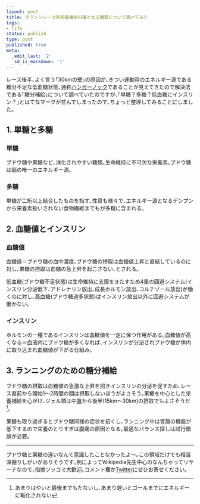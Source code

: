 ```yaml
---
layout: post
title: マラソンレース時栄養補給の鍵となる糖類について調べてみた
tags:
- life
status: publish
type: post
published: true
meta:
  _edit_last: '2'
  _sd_is_markdown: '1'
---
```

<p>レース後半､よく言う｢30kmの壁｣の原因が､きつい運動時のエネルギー源である糖分不足な低血糖状態､通称<a href="http://ja.wikipedia.org/wiki/%E3%83%8F%E3%83%B3%E3%82%AC%E3%83%BC%E3%83%8E%E3%83%83%E3%82%AF">ハンガーノック</a>であることが見えてきたので解決法である｢糖分補給｣について調べていたのですが､｢単糖？多糖？低血糖にインスリン？｣とはてなマークが並んでしまったので､ちょっと整理してみることにしました｡</p>

<h2>1. 単糖と多糖</h2>

<h3>単糖</h3>

<p>ブドウ糖や果糖など､消化されやすい糖類｡生命維持に不可欠な栄養素｡ブドウ糖は脳の唯一のエネルギー源｡</p>

<h3>多糖</h3>

<p>単糖が二桁以上結合したものを指す｡性質も様々で､エネルギー源となるデンプンから栄養素扱いされない食物繊維までもが多糖に含まれる｡</p>

<h2>2. 血糖値とインスリン</h2>

<h3>血糖値</h3>

<p>血糖値＝ブドウ糖の血中濃度｡ブドウ糖の摂取は血糖値上昇と直結しているのに対し､果糖の摂取は血糖の急上昇を起こさない､とされる｡</p>

<p>低血糖(ブドウ糖不足状態)は生命維持に支障をきたすため4重の回避システム(インスリン分泌低下､アドレナリン放出､成長ホルモン放出､コルチゾール放出)が働くのに対し､高血糖(ブドウ糖過多状態)はインスリン放出以外に回避システムが働かない｡</p>

<h3>インスリン</h3>

<p>ホルモンの一種であるインスリンは血糖値を一定に保つ作用がある｡血糖値が高くなる＝血液内にブドウ糖が多くなれば､インスリンが分泌されブドウ糖が体内に取り込まれ血糖値が下がる仕組み｡</p>

<h2>3. ランニングのための糖分補給</h2>

ブドウ糖の摂取は血糖値の急激な上昇を招きインスリンの分泌を促すため､レース直前から開始1～2時間の間は摂取しないほうがよさそう｡果糖を中心とした栄養補給を心がけ､ジェル類は中盤から後半(15km～30km)の摂取でもよさそうだ[^1]｡

[^1]:あまりはやいと最後までもたないし､あまり遅いとゴールまでにエネルギーに転化されない

<p>果糖も取り過ぎるとブドウ糖同様の症状を招くし､ランニング中は胃腸の機能が低下するので栄養のとりすぎは腹痛の原因となる｡最適なバランス探しは試行錯誤が必要｡</p>

<hr />

<p>ブドウ糖と果糖の違いなんて意識したことなかったよ～｡この領域だけでも相当深掘りしがいがありそうです｡例によってWikipedia先生中心のなんちゃってリサーチなので､指摘ツッコミ大歓迎｡コメント欄か<a href="http://twitter.com/harupong">Twitter</a>にぜひお寄せください｡</p>
